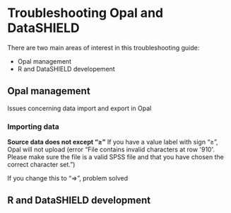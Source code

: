 # Troubleshooting Opal and DataSHIELD
There are two main areas of interest in this troubleshooting guide:
- Opal management
- R and DataSHIELD developement

## Opal management
Issues concerning data import and export in Opal

### Importing data

**Source data does not except “≥”**
If you have a value label with sign “≥”, Opal will not upload (error “File contains invalid characters at row '910'. Please make sure the file is a valid SPSS file and that you have chosen the correct character set.”)

If you change this to “=>”,  problem solved



## R and DataSHIELD development